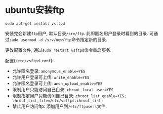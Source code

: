 # ubuntu安装ftp

`sudo apt-get install vsftpd`

安装完会新建`ftp`用户, 默认目录`/srv/ftp`. 此即匿名用户登录时看到的目录. 可通过`sudo usermod -d /srv/new/ftp`命令指定新的目录.

更改配置文件, 通过`sudo restart vsftpd`命令重启服务.

配置(`/etc/vsftpd.conf`):
* 允许匿名登录: `anonymous_enable=YES`
* 允许用户登录可上传: `write_enable=YES`
* 允许匿名登录可上传: `anon_upload_enable=YES`
* 限制用户只能访问自己目录: `chroot_local_user=YES`
* 限制指定用户只能访问自己目录: `chroot_list_enable=YES; chroot_list_file=/etc/vsftpd.chroot_list;`
* 禁止用户访问ftp: 添加用户到`/etc/ftpusers`文件.